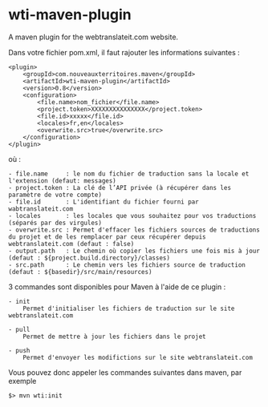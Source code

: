 wti-maven-plugin
================

A maven plugin for the webtranslateit.com website.


Dans votre fichier pom.xml, il faut rajouter les informations suivantes : 

    <plugin>
        <groupId>com.nouveauxterritoires.maven</groupId>
        <artifactId>wti-maven-plugin</artifactId>
        <version>0.8</version>
        <configuration>
            <file.name>nom_fichier</file.name>
            <project.token>XXXXXXXXXXXXXXX</project.token>
            <file.id>xxxxx</file.id>
            <locales>fr,en</locales>
            <overwrite.src>true</overwrite.src>
        </configuration>
    </plugin>

où :

    - file.name     : le nom du fichier de traduction sans la locale et l'extension (defaut: messages)
    - project.token : La clé de l’API privée (à récupérer dans les paramètre de votre compte)
    - file.id       : L'identifiant du fichier fourni par wabtranslateit.com
    - locales       : les locales que vous souhaitez pour vos traductions (séparés par des virgules)
    - overwrite.src : Permet d'effacer les fichiers sources de traductions du projet et de les remplacer par ceux récupérer depuis webtranslateit.com (defaut : false)
    - output.path   : Le chemin où copier les fichiers une fois mis à jour (defaut : ${project.build.directory}/classes)
    - src.path      : Le chemin vers les fichiers source de traduction (defaut : ${basedir}/src/main/resources)
    

3 commandes sont disponibles pour Maven à l'aide de ce plugin : 

    - init
        Permet d'initialiser les fichiers de traduction sur le site webtranslateit.com
    
    - pull
        Permet de mettre à jour les fichiers dans le projet
    
    - push
        Permet d'envoyer les modifictions sur le site webtranslateit.com
        
        
Vous pouvez donc appeler les commandes suivantes dans maven, par exemple 

    $> mvn wti:init